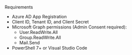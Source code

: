  Requirements
- Azure AD App Registration
- Client ID, Tenant ID, and Client Secret
- Microsoft Graph permissions (Admin Consent required):
  - User.ReadWrite.All
  - Group.ReadWrite.All
  - Mail.Send
- PowerShell 7+ or Visual Studio Code
